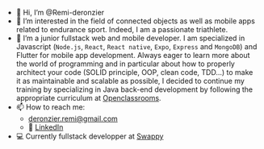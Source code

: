 - 👋 Hi, I’m @Remi-deronzier
- 👀 I’m interested in the field of connected objects as well as mobile apps related to endurance sport. Indeed, I am a passionate triathlete.
- 🌱 I’m a junior fullstack web and mobile developer. I am specialized in Javascript (`Node.js`, `React`, `React native`, `Expo`, `Express` and `MongoDB`) and Flutter for mobile app development. Always eager to learn more about the world of programming and in particular about how to properly architect your code (SOLID principle, OOP, clean code, TDD...) to make it as maintainable and scalable as possible, I decided to continue my training by specializing in Java back-end development by following the appropriate curriculum at [Openclassrooms](https://openclassrooms.com/).
- 📫 How to reach me:
  -  deronzier.remi@gmail.com
  -  📇 [LinkedIn](https://www.linkedin.com/in/remi-deronzier/)
- 💻 Currently fullstack developper at [Swappy](https://swappy.fr/)



<!---
Remi-deronzier/Remi-deronzier is a ✨ special ✨ repository because its `README.md` (this file) appears on your GitHub profile.
You can click the Preview link to take a look at your changes.
--->
